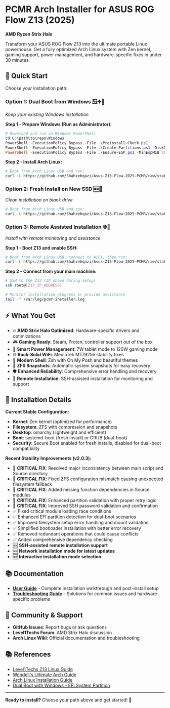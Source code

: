 # PCMR Arch Installer for ASUS ROG Flow Z13 (2025)
**AMD Ryzen Strix Halo**

Transform your ASUS ROG Flow Z13 into the ultimate portable Linux powerhouse. Get a fully optimized Arch Linux system with Zen kernel, gaming support, power management, and hardware-specific fixes in under 30 minutes.

## 🚀 **Quick Start**

Choose your installation path:

### **Option 1: Dual Boot from Windows** 🪟➕🐧
*Keep your existing Windows installation*

**Step 1 - Prepare Windows (Run as Administrator):**
```powershell
# Download and run in Windows PowerShell
cd C:\path\to\repo\Windows
PowerShell -ExecutionPolicy Bypass -File .\Preinstall-Check.ps1
PowerShell -ExecutionPolicy Bypass -File .\Create-Partitions.ps1 -DiskNumber 0 -RootSizeGB 50 -SwapSizeGB 8
PowerShell -ExecutionPolicy Bypass -File .\Ensure-ESP.ps1 -MinEspMiB 260 -NewEspMiB 300
```

**Step 2 - Install Arch Linux:**
```bash
# Boot from Arch Linux USB and run:
curl -L https://github.com/Shahzebqazi/Asus-Z13-Flow-2025-PCMR/raw/stable/Install_Arch.sh | bash
```

### **Option 2: Fresh Install on New SSD** 🆕💾
*Clean installation on blank drive*

```bash
# Boot from Arch Linux USB and run:
curl -L https://github.com/Shahzebqazi/Asus-Z13-Flow-2025-PCMR/raw/stable/Install_Arch.sh | bash
```

### **Option 3: Remote Assisted Installation** 🌐🤝
*Install with remote monitoring and assistance*

**Step 1 - Boot Z13 and enable SSH:**
```bash
# Boot from Arch Linux USB, connect to WiFi, then run:
curl -L https://github.com/Shahzebqazi/Asus-Z13-Flow-2025-PCMR/raw/stable/Install_Arch.sh | bash -s -- --ssh-assisted
```

**Step 2 - Connect from your main machine:**
```bash
# SSH to the Z13 (IP shown during setup)
ssh root@[Z13_IP_ADDRESS]

# Monitor installation progress or provide assistance
tail -f /var/log/pcmr-installer.log
```

## ⚡ **What You Get**

- 🔥 **AMD Strix Halo Optimized**: Hardware-specific drivers and optimizations
- 🎮 **Gaming Ready**: Steam, Proton, controller support out of the box
- 🔋 **Smart Power Management**: 7W tablet mode to 120W gaming mode
- 🌐 **Rock-Solid WiFi**: MediaTek MT7925e stability fixes
- 🐚 **Modern Shell**: Zsh with Oh My Posh and beautiful themes
- 📸 **ZFS Snapshots**: Automatic system snapshots for easy recovery
- 🛡️ **Enhanced Reliability**: Comprehensive error handling and recovery
- 🤝 **Remote Installation**: SSH-assisted installation for monitoring and support

## 🔧 **Installation Details**

**Current Stable Configuration:**
- **Kernel**: Zen kernel (optimized for performance)
- **Filesystem**: ZFS with compression and snapshots
- **Desktop**: omarchy (lightweight and efficient)
- **Boot**: systemd-boot (fresh install) or GRUB (dual-boot)
- **Security**: Secure Boot enabled for fresh installs, disabled for dual-boot compatibility

**Recent Stability Improvements (v2.0.3):**
- 🔴 **CRITICAL FIX**: Resolved major inconsistency between main script and Source directory
- 🔴 **CRITICAL FIX**: Fixed ZFS configuration mismatch causing unexpected filesystem fallback
- 🔴 **CRITICAL FIX**: Added missing function dependencies in Source modules
- 🔴 **CRITICAL FIX**: Enhanced partition validation with proper retry logic
- 🔴 **CRITICAL FIX**: Improved SSH password validation and confirmation
- ✅ Fixed critical module loading race conditions
- ✅ Enhanced EFI partition detection for dual-boot scenarios
- ✅ Improved filesystem setup error handling and mount validation
- ✅ Simplified bootloader installation with better error recovery
- ✅ Removed redundant operations that could cause conflicts
- ✅ Added comprehensive dependency checking
- 🆕 **SSH-assisted remote installation support**
- 🆕 **Network installation mode for latest updates**
- 🆕 **Interactive installation mode selection**

## 📚 **Documentation**

- **[User Guide](User%20Guide.md)** - Complete installation walkthrough and post-install setup
- **[Troubleshooting Guide](Troubleshooting%20Guide.md)** - Solutions for common issues and hardware-specific problems

## 🤝 **Community & Support**

- **GitHub Issues**: Report bugs or ask questions
- **Level1Techs Forum**: AMD Strix Halo discussion
- **Arch Linux Wiki**: Official documentation and troubleshooting

## 📚 **References**

- [Level1Techs Z13 Linux Guide](https://forum.level1techs.com/t/flow-z13-asus-setup-on-linux-may-2025-wip/229551)
- [Wendell's Ultimate Arch Guide](https://forum.level1techs.com/t/the-ultimate-arch-secureboot-guide-for-ryzen-ai-max-ft-hp-g1a-128gb-8060s-monster-laptop/230652)
- [Arch Linux Installation Guide](https://wiki.archlinux.org/title/Installation_guide)
- [Dual Boot with Windows - EFI System Partition](https://wiki.archlinux.org/title/Dual_boot_with_Windows#The_EFI_system_partition_created_by_Windows_Setup_is_too_small)

---

**Ready to install?** Choose your path above and get started! 🚀